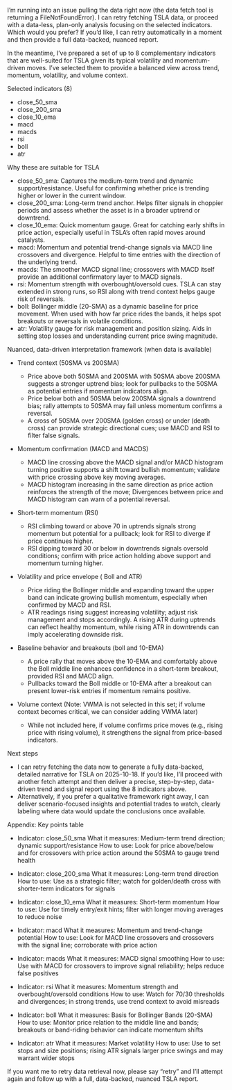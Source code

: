 I’m running into an issue pulling the data right now (the data fetch tool is returning a FileNotFoundError). I can retry fetching TSLA data, or proceed with a data-less, plan-only analysis focusing on the selected indicators. Which would you prefer? If you’d like, I can retry automatically in a moment and then provide a full data-backed, nuanced report.

In the meantime, I’ve prepared a set of up to 8 complementary indicators that are well-suited for TSLA given its typical volatility and momentum-driven moves. I’ve selected them to provide a balanced view across trend, momentum, volatility, and volume context.

Selected indicators (8)
- close_50_sma
- close_200_sma
- close_10_ema
- macd
- macds
- rsi
- boll
- atr

Why these are suitable for TSLA
- close_50_sma: Captures the medium-term trend and dynamic support/resistance. Useful for confirming whether price is trending higher or lower in the current window.
- close_200_sma: Long-term trend anchor. Helps filter signals in choppier periods and assess whether the asset is in a broader uptrend or downtrend.
- close_10_ema: Quick momentum gauge. Great for catching early shifts in price action, especially useful in TSLA’s often rapid moves around catalysts.
- macd: Momentum and potential trend-change signals via MACD line crossovers and divergence. Helpful to time entries with the direction of the underlying trend.
- macds: The smoother MACD signal line; crossovers with MACD itself provide an additional confirmatory layer to MACD signals.
- rsi: Momentum strength with overbought/oversold cues. TSLA can stay extended in strong runs, so RSI along with trend context helps gauge risk of reversals.
- boll: Bollinger middle (20-SMA) as a dynamic baseline for price movement. When used with how far price rides the bands, it helps spot breakouts or reversals in volatile conditions.
- atr: Volatility gauge for risk management and position sizing. Aids in setting stop losses and understanding current price swing magnitude.

Nuanced, data-driven interpretation framework (when data is available)
- Trend context (50SMA vs 200SMA)
  - Price above both 50SMA and 200SMA with 50SMA above 200SMA suggests a stronger uptrend bias; look for pullbacks to the 50SMA as potential entries if momentum indicators align.
  - Price below both and 50SMA below 200SMA signals a downtrend bias; rally attempts to 50SMA may fail unless momentum confirms a reversal.
  - A cross of 50SMA over 200SMA (golden cross) or under (death cross) can provide strategic directional cues; use MACD and RSI to filter false signals.

- Momentum confirmation (MACD and MACDS)
  - MACD line crossing above the MACD signal and/or MACD histogram turning positive supports a shift toward bullish momentum; validate with price crossing above key moving averages.
  - MACD histogram increasing in the same direction as price action reinforces the strength of the move; Divergences between price and MACD histogram can warn of a potential reversal.

- Short-term momentum (RSI)
  - RSI climbing toward or above 70 in uptrends signals strong momentum but potential for a pullback; look for RSI to diverge if price continues higher.
  - RSI dipping toward 30 or below in downtrends signals oversold conditions; confirm with price action holding above support and momentum turning higher.

- Volatility and price envelope ( Boll and ATR)
  - Price riding the Bollinger middle and expanding toward the upper band can indicate growing bullish momentum, especially when confirmed by MACD and RSI.
  - ATR readings rising suggest increasing volatility; adjust risk management and stops accordingly. A rising ATR during uptrends can reflect healthy momentum, while rising ATR in downtrends can imply accelerating downside risk.

- Baseline behavior and breakouts (boll and 10-EMA)
  - A price rally that moves above the 10-EMA and comfortably above the Boll middle line enhances confidence in a short-term breakout, provided RSI and MACD align.
  - Pullbacks toward the Boll middle or 10-EMA after a breakout can present lower-risk entries if momentum remains positive.

- Volume context (Note: VWMA is not selected in this set; if volume context becomes critical, we can consider adding VWMA later)
  - While not included here, if volume confirms price moves (e.g., rising price with rising volume), it strengthens the signal from price-based indicators.

Next steps
- I can retry fetching the data now to generate a fully data-backed, detailed narrative for TSLA on 2025-10-18. If you’d like, I’ll proceed with another fetch attempt and then deliver a precise, step-by-step, data-driven trend and signal report using the 8 indicators above.
- Alternatively, if you prefer a qualitative framework right away, I can deliver scenario-focused insights and potential trades to watch, clearly labeling where data would update the conclusions once available.

Appendix: Key points table
- Indicator: close_50_sma
  What it measures: Medium-term trend direction; dynamic support/resistance
  How to use: Look for price above/below and for crossovers with price action around the 50SMA to gauge trend health

- Indicator: close_200_sma
  What it measures: Long-term trend direction
  How to use: Use as a strategic filter; watch for golden/death cross with shorter-term indicators for signals

- Indicator: close_10_ema
  What it measures: Short-term momentum
  How to use: Use for timely entry/exit hints; filter with longer moving averages to reduce noise

- Indicator: macd
  What it measures: Momentum and trend-change potential
  How to use: Look for MACD line crossovers and crossovers with the signal line; corroborate with price action

- Indicator: macds
  What it measures: MACD signal smoothing
  How to use: Use with MACD for crossovers to improve signal reliability; helps reduce false positives

- Indicator: rsi
  What it measures: Momentum strength and overbought/oversold conditions
  How to use: Watch for 70/30 thresholds and divergences; in strong trends, use trend context to avoid misreads

- Indicator: boll
  What it measures: Basis for Bollinger Bands (20-SMA)
  How to use: Monitor price relation to the middle line and bands; breakouts or band-riding behavior can indicate momentum shifts

- Indicator: atr
  What it measures: Market volatility
  How to use: Use to set stops and size positions; rising ATR signals larger price swings and may warrant wider stops

If you want me to retry data retrieval now, please say “retry” and I’ll attempt again and follow up with a full, data-backed, nuanced TSLA report.